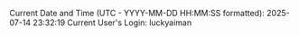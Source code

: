 Current Date and Time (UTC - YYYY-MM-DD HH:MM:SS formatted): 2025-07-14 23:32:19
Current User's Login: luckyaiman
